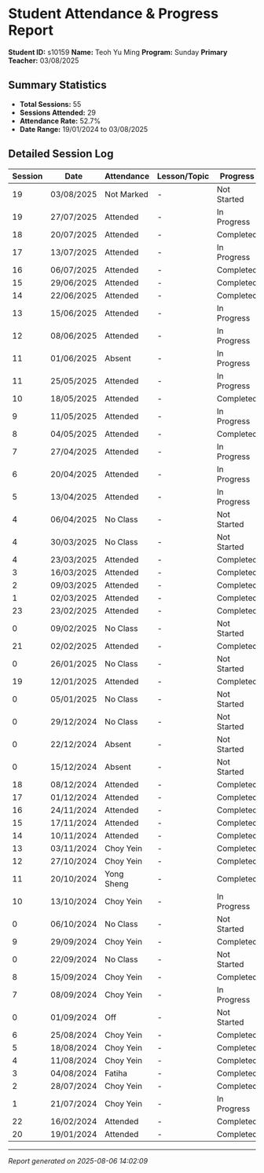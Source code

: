 # Student Attendance & Progress Report

**Student ID:** s10159
**Name:** Teoh Yu Ming
**Program:** Sunday
**Primary Teacher:** 03/08/2025

## Summary Statistics
- **Total Sessions:** 55
- **Sessions Attended:** 29
- **Attendance Rate:** 52.7%
- **Date Range:** 19/01/2024 to 03/08/2025

## Detailed Session Log

| Session | Date | Attendance | Lesson/Topic | Progress |
|---------|------|------------|--------------|----------|
| 19 | 03/08/2025 | Not Marked | - | Not Started |
| 19 | 27/07/2025 | Attended | - | In Progress |
| 18 | 20/07/2025 | Attended | - | Completed |
| 17 | 13/07/2025 | Attended | - | In Progress |
| 16 | 06/07/2025 | Attended | - | Completed |
| 15 | 29/06/2025 | Attended | - | Completed |
| 14 | 22/06/2025 | Attended | - | Completed |
| 13 | 15/06/2025 | Attended | - | In Progress |
| 12 | 08/06/2025 | Attended | - | In Progress |
| 11 | 01/06/2025 | Absent | - | In Progress |
| 11 | 25/05/2025 | Attended | - | In Progress |
| 10 | 18/05/2025 | Attended | - | Completed |
| 9 | 11/05/2025 | Attended | - | In Progress |
| 8 | 04/05/2025 | Attended | - | Completed |
| 7 | 27/04/2025 | Attended | - | In Progress |
| 6 | 20/04/2025 | Attended | - | In Progress |
| 5 | 13/04/2025 | Attended | - | In Progress |
| 4 | 06/04/2025 | No Class | - | Not Started |
| 4 | 30/03/2025 | No Class | - | Not Started |
| 4 | 23/03/2025 | Attended | - | Completed |
| 3 | 16/03/2025 | Attended | - | Completed |
| 2 | 09/03/2025 | Attended | - | Completed |
| 1 | 02/03/2025 | Attended | - | Completed |
| 23 | 23/02/2025 | Attended | - | Completed |
| 0 | 09/02/2025 | No Class | - | Not Started |
| 21 | 02/02/2025 | Attended | - | Completed |
| 0 | 26/01/2025 | No Class | - | Not Started |
| 19 | 12/01/2025 | Attended | - | Completed |
| 0 | 05/01/2025 | No Class | - | Not Started |
| 0 | 29/12/2024 | No Class | - | Not Started |
| 0 | 22/12/2024 | Absent | - | Not Started |
| 0 | 15/12/2024 | Absent | - | Not Started |
| 18 | 08/12/2024 | Attended | - | Completed |
| 17 | 01/12/2024 | Attended | - | Completed |
| 16 | 24/11/2024 | Attended | - | Completed |
| 15 | 17/11/2024 | Attended | - | Completed |
| 14 | 10/11/2024 | Attended | - | Completed |
| 13 | 03/11/2024 | Choy Yein | - | Completed |
| 12 | 27/10/2024 | Choy Yein | - | Completed |
| 11 | 20/10/2024 | Yong Sheng | - | Completed |
| 10 | 13/10/2024 | Choy Yein | - | In Progress |
| 0 | 06/10/2024 | No Class | - | Not Started |
| 9 | 29/09/2024 | Choy Yein | - | Completed |
| 0 | 22/09/2024 | No Class | - | Not Started |
| 8 | 15/09/2024 | Choy Yein | - | Completed |
| 7 | 08/09/2024 | Choy Yein | - | In Progress |
| 0 | 01/09/2024 | Off | - | Not Started |
| 6 | 25/08/2024 | Choy Yein | - | Completed |
| 5 | 18/08/2024 | Choy Yein | - | Completed |
| 4 | 11/08/2024 | Choy Yein | - | Completed |
| 3 | 04/08/2024 | Fatiha | - | Completed |
| 2 | 28/07/2024 | Choy Yein | - | Completed |
| 1 | 21/07/2024 | Choy Yein | - | In Progress |
| 22 | 16/02/2024 | Attended | - | Completed |
| 20 | 19/01/2024 | Attended | - | Completed |

---
*Report generated on 2025-08-06 14:02:09*